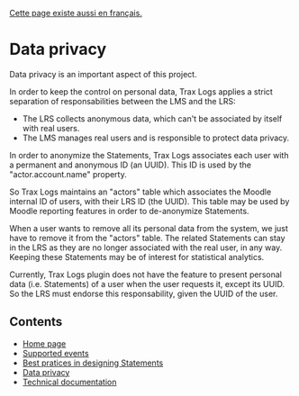 [Cette page existe aussi en français.](../fr/privacy.md)

# Data privacy

Data privacy is an important aspect of this project.

In order to keep the control on personal data, Trax Logs applies a strict separation of responsabilities between the LMS and the LRS:
* The LRS collects anonymous data, which can't be associated by itself with real users.
* The LMS manages real users and is responsible to protect data privacy.

In order to anonymize the Statements, Trax Logs associates each user with a permanent and anonymous ID (an UUID).
This ID is used by the "actor.account.name" property. 

So Trax Logs maintains an "actors" table which associates the Moodle internal ID of users, with their LRS ID (the UUID).
This table may be used by Moodle reporting features in order to de-anonymize Statements.

When a user wants to remove all its personal data from the system, we just have to remove it from the "actors" table.
The related Statements can stay in the LRS as they are no longer associated with the real user, in any way.
Keeping these Statements may be of interest for statistical analytics.

Currently, Trax Logs plugin does not have the feature to present personal data (i.e. Statements) of a user when the user requests it, except its UUID.
So the LRS must endorse this responsability, given the UUID of the user.

## Contents

* [Home page](../../README.md)
* [Supported events](events.md)
* [Best pratices in designing Statements](best-practices.md)
* [Data privacy](privacy.md)
* [Technical documentation](tech.md)
